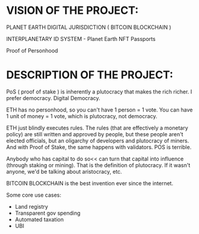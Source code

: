 


# VISION OF THE PROJECT:

PLANET EARTH DIGITAL JURISDICTION ( BITCOIN BLOCKCHAIN )


INTERPLANETARY ID SYSTEM  - Planet Earth NFT Passports

Proof of Personhood 


# DESCRIPTION OF THE PROJECT:


PoS ( proof of stake ) is inherently a plutocracy that makes the rich richer. I prefer democracy. Digital Democracy. 

ETH has no personhood, so you can't have 1 person = 1 vote. You can have 1 unit of money = 1 vote, which is plutocracy, not democracy.

ETH just blindly executes rules. The rules (that are effectively a monetary policy) are still written and approved by people, but these people aren't elected officials, but an oligarchy of developers and plutocracy of miners. And with Proof of Stake, the same happens with validators. POS is terrible. 

Anybody who has capital to do so<< can turn that capital into influence (through staking or mining). That is the definition of plutocracy. If it wasn't anyone, we'd be talking about aristocracy, etc.


BITCOIN BLOCKCHAIN is the best invention ever since the internet.


Some core use cases:

- Land registry
- Transparent gov spending
- Automated taxation
- UBI

